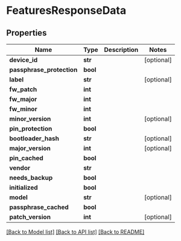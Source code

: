 # FeaturesResponseData

## Properties
Name | Type | Description | Notes
------------ | ------------- | ------------- | -------------
**device_id** | **str** |  | [optional] 
**passphrase_protection** | **bool** |  | 
**label** | **str** |  | [optional] 
**fw_patch** | **int** |  | 
**fw_major** | **int** |  | 
**fw_minor** | **int** |  | 
**minor_version** | **int** |  | [optional] 
**pin_protection** | **bool** |  | 
**bootloader_hash** | **str** |  | [optional] 
**major_version** | **int** |  | [optional] 
**pin_cached** | **bool** |  | 
**vendor** | **str** |  | 
**needs_backup** | **bool** |  | 
**initialized** | **bool** |  | 
**model** | **str** |  | [optional] 
**passphrase_cached** | **bool** |  | 
**patch_version** | **int** |  | [optional] 

[[Back to Model list]](../README.md#documentation-for-models) [[Back to API list]](../README.md#documentation-for-api-endpoints) [[Back to README]](../README.md)


